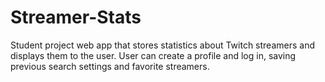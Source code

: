 ﻿# Streamer-Stats
 Student project web app that stores statistics about Twitch streamers and displays them to the user. 
 User can create a profile and log in, saving previous search settings and favorite streamers.
